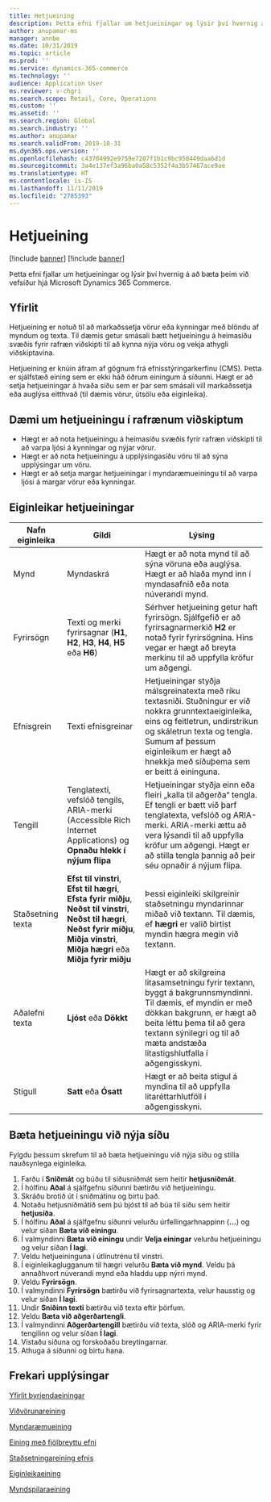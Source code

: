 ```yaml
---
title: Hetjueining
description: Þetta efni fjallar um hetjueiningar og lýsir því hvernig á að bæta þeim við vefsíður hjá Microsoft Dynamics 365 Commerce.
author: anupamar-ms
manager: annbe
ms.date: 10/31/2019
ms.topic: article
ms.prod: ''
ms.service: dynamics-365-commerce
ms.technology: ''
audience: Application User
ms.reviewer: v-chgri
ms.search.scope: Retail, Core, Operations
ms.custom: ''
ms.assetid: ''
ms.search.region: Global
ms.search.industry: ''
ms.author: anupamar
ms.search.validFrom: 2019-10-31
ms.dyn365.ops.version: ''
ms.openlocfilehash: c43704992e9759e7207f1b1c9bc958449daa6d1d
ms.sourcegitcommit: 3a4e137ef3a96ba0a58c5352f4a3b57467ace9ae
ms.translationtype: HT
ms.contentlocale: is-IS
ms.lasthandoff: 11/11/2019
ms.locfileid: "2785393"
---
```

# <a name="hero-module"></a>Hetjueining

[!include [banner](includes/preview-banner.md)]
[!include [banner](includes/banner.md)]

Þetta efni fjallar um hetjueiningar og lýsir því hvernig á að bæta þeim við vefsíður hjá Microsoft Dynamics 365 Commerce.

## <a name="overview"></a>Yfirlit

Hetjueining er notuð til að markaðssetja vörur eða kynningar með blöndu af myndum og texta. Til dæmis getur smásali bætt hetjueiningu á heimasíðu svæðis fyrir rafræn viðskipti til að kynna nýja vöru og vekja athygli viðskiptavina.

Hetjueining er knúin áfram af gögnum frá efnisstýringarkerfinu (CMS). Þetta er sjálfstæð eining sem er ekki háð öðrum einingum á síðunni. Hægt er að setja hetjueiningar á hvaða síðu sem er þar sem smásali vill markaðssetja eða auglýsa eitthvað (til dæmis vörur, útsölu eða eiginleika).

## <a name="examples-of-hero-module-in-e-commerce"></a>Dæmi um hetjueiningu í rafrænum viðskiptum

- Hægt er að nota hetjueiningu á heimasíðu svæðis fyrir rafræn viðskipti til að varpa ljósi á kynningar og nýjar vörur.
- Hægt er að nota hetjueiningu á upplýsingasíðu vöru til að sýna upplýsingar um vöru.
- Hægt er að setja margar hetjueiningar í myndaræmueiningu til að varpa ljósi á margar vörur eða kynningar.

## <a name="hero-module-properties"></a>Eiginleikar hetjueiningar

| Nafn eiginleika  | Gildi | Lýsing |
|----------------|--------|-------------|
| Mynd          | Myndaskrá | Hægt er að nota mynd til að sýna vöruna eða auglýsa. Hægt er að hlaða mynd inn í myndasafnið eða nota núverandi mynd. |
| Fyrirsögn        | Texti og merki fyrirsagnar (**H1**, **H2**, **H3**, **H4**, **H5** eða **H6**) | Sérhver hetjueining getur haft fyrirsögn. Sjálfgefið er að fyrirsagnarmerkið **H2** er notað fyrir fyrirsögnina. Hins vegar er hægt að breyta merkinu til að uppfylla kröfur um aðgengi. |
| Efnisgrein      | Texti efnisgreinar | Hetjueiningar styðja málsgreinatexta með ríku textasniði. Stuðningur er við nokkra grunntextaeiginleika, eins og feitletrun, undirstrikun og skáletrun texta og tengla. Sumum af þessum eiginleikum er hægt að hnekkja með síðuþema sem er beitt á eininguna. |
| Tengill           | Tenglatexti, vefslóð tengils, ARIA-merki (Accessible Rich Internet Applications) og **Opnaðu hlekk í nýjum flipa** | Hetjueiningar styðja einn eða fleiri „kalla til aðgerða“ tengla. Ef tengli er bætt við þarf tenglatexta, vefslóð og ARIA-merki. ARIA-merki ættu að vera lýsandi til að uppfylla kröfur um aðgengi. Hægt er að stilla tengla þannig að þeir séu opnaðir á nýjum flipa. |
| Staðsetning texta | **Efst til vinstri**, **Efst til hægri**, **Efsta fyrir miðju**, **Neðst til vinstri**, **Neðst til hægri**, **Neðst fyrir miðju**, **Miðja vinstri**, **Miðja hægri** eða **Miðja fyrir miðju** | Þessi eiginleiki skilgreinir staðsetningu myndarinnar miðað við textann. Til dæmis, ef **hægri** er valið birtist myndin hægra megin við textann. |
| Aðalefni texta     | **Ljóst** eða **Dökkt** | Hægt er að skilgreina litasamsetningu fyrir textann, byggt á bakgrunnsmyndinni. Til dæmis, ef myndin er með dökkan bakgrunn, er hægt að beita léttu þema til að gera textann sýnilegri og til að mæta andstæða litastigshlutfalla í aðgengisskyni. |
| Stigull       | **Satt** eða **Ósatt** | Hægt er að beita stigul á myndina til að uppfylla litaréttarhlutföll í aðgengisskyni. |

## <a name="add-a-hero-module-to-a-new-page"></a>Bæta hetjueiningu við nýja síðu

Fylgdu þessum skrefum til að bæta hetjueiningu við nýja síðu og stilla nauðsynlega eiginleika.

1. Farðu í **Sniðmát** og búðu til síðusniðmát sem heitir **hetjusniðmát**.
1. Í hólfinu **Aðal** á sjálfgefnu síðunni bætirðu við hetjueiningu.
1. Skráðu brotið út í sniðmátinu og birtu það.
1. Notaðu hetjusniðmátið sem þú bjóst til að búa til síðu sem heitir **hetjusíða**.
1. Í hólfinu **Aðal** á sjálfgefnu síðunni velurðu úrfellingarhnappinn (**...**) og velur síðan **Bæta við einingu**.
1. Í valmyndinni **Bæta við einingu** undir **Velja einingar** velurðu hetjueiningu og velur síðan **Í lagi**.
1. Veldu hetjueininguna í útlínutrénu til vinstri.
1. Í eiginleikaglugganum til hægri velurðu **Bæta við mynd**. Veldu þá annaðhvort núverandi mynd eða hladdu upp nýrri mynd.
1. Veldu **Fyrirsögn**.
1. Í valmyndinni **Fyrirsögn** bætirðu við fyrirsagnartexta, velur hausstig og velur síðan **Í lagi**.
1. Undir **Sniðinn texti** bætirðu við texta eftir þörfum.
1. Veldu **Bæta við aðgerðartengli**.
1. Í valmyndinni **Aðgerðartengill** bætirðu við texta, slóð og ARIA-merki fyrir tengilinn og velur síðan **Í lagi**.
1. Vistaðu síðuna og forskoðaðu breytingarnar.
1. Athuga á síðunni og birtu hana.

## <a name="additional-resources"></a>Frekari upplýsingar

[Yfirlit byrjendaeiningar](starter-kit-overview.md)

[Viðvörunareining](add-alert.md)

[Myndaræmueining](add-carousel.md)

[Eining með fjölbreyttu efni](add-content-rich-block.md)

[Staðsetningareining efnis](add-content-placement-modules.md)

[Eiginleikaeining](add-feature-module.md)

[Myndspilaraeining](add-video-player.md)

